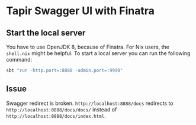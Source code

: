 # Tapir Swagger UI with Finatra

## Start the local server
You have to use OpenJDK 8, because of Finatra. For Nix users, the `shell.nix` might be helpful.
To start a local server you can run the following command:

```bash
sbt "run -http.port=:8888 -admin.port=:9990"
```

## Issue
Swagger redirect is broken. `http://localhost:8888/docs` redirects to `http://localhost:8888/docs/docs/` instead of `http://localhost:8888/docs/index.html`.
